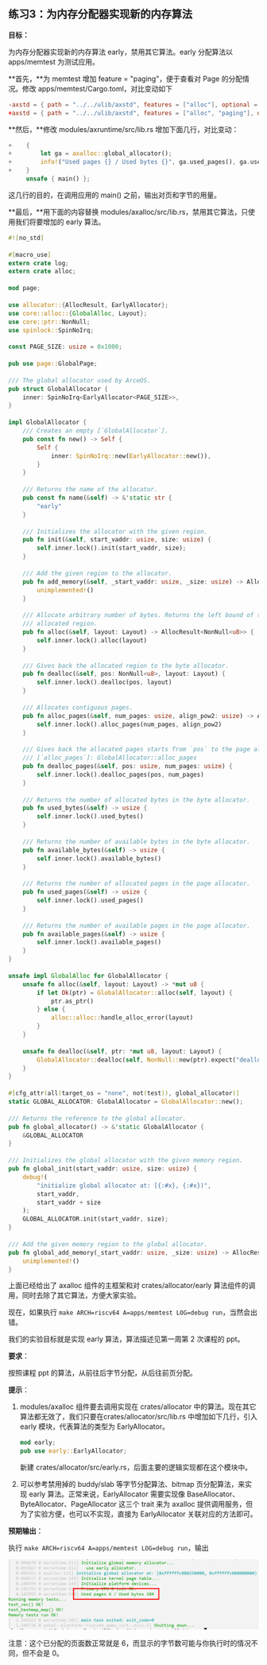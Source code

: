 ## 练习3：为内存分配器实现新的内存算法



**目标：**

为内存分配器实现新的内存算法 early，禁用其它算法。early 分配算法以 apps/memtest 为测试应用。

**首先，**为 memtest 增加 feature = "paging"，便于查看对 Page 的分配情况。修改 apps/memtest/Cargo.toml，对比变动如下

```toml
-axstd = { path = "../../ulib/axstd", features = ["alloc"], optional = true }
+axstd = { path = "../../ulib/axstd", features = ["alloc", "paging"], optional = true }
```

**然后，**修改 modules/axruntime/src/lib.rs 增加下面几行，对比变动：

```rust
+    {
+        let ga = axalloc::global_allocator();
+        info!("Used pages {} / Used bytes {}", ga.used_pages(), ga.used_bytes());
+    }
     unsafe { main() };
```

这几行的目的，在调用应用的 main() 之前，输出对页和字节的用量。

**最后，**用下面的内容替换 modules/axalloc/src/lib.rs，禁用其它算法，只使用我们将要增加的 early 算法。

```rust
#![no_std]

#[macro_use]
extern crate log;
extern crate alloc;

mod page;

use allocator::{AllocResult, EarlyAllocator};
use core::alloc::{GlobalAlloc, Layout};
use core::ptr::NonNull;
use spinlock::SpinNoIrq;

const PAGE_SIZE: usize = 0x1000;

pub use page::GlobalPage;

/// The global allocator used by ArceOS.
pub struct GlobalAllocator {
    inner: SpinNoIrq<EarlyAllocator<PAGE_SIZE>>,
}

impl GlobalAllocator {
    /// Creates an empty [`GlobalAllocator`].
    pub const fn new() -> Self {
        Self {
            inner: SpinNoIrq::new(EarlyAllocator::new()),
        }
    }

    /// Returns the name of the allocator.
    pub const fn name(&self) -> &'static str {
        "early"
    }

    /// Initializes the allocator with the given region.
    pub fn init(&self, start_vaddr: usize, size: usize) {
        self.inner.lock().init(start_vaddr, size);
    }

    /// Add the given region to the allocator.
    pub fn add_memory(&self, _start_vaddr: usize, _size: usize) -> AllocResult {
        unimplemented!()
    }

    /// Allocate arbitrary number of bytes. Returns the left bound of the
    /// allocated region.
    pub fn alloc(&self, layout: Layout) -> AllocResult<NonNull<u8>> {
        self.inner.lock().alloc(layout)
    }

    /// Gives back the allocated region to the byte allocator.
    pub fn dealloc(&self, pos: NonNull<u8>, layout: Layout) {
        self.inner.lock().dealloc(pos, layout)
    }

    /// Allocates contiguous pages.
    pub fn alloc_pages(&self, num_pages: usize, align_pow2: usize) -> AllocResult<usize> {
        self.inner.lock().alloc_pages(num_pages, align_pow2)
    }

    /// Gives back the allocated pages starts from `pos` to the page allocator.
    /// [`alloc_pages`]: GlobalAllocator::alloc_pages
    pub fn dealloc_pages(&self, pos: usize, num_pages: usize) {
        self.inner.lock().dealloc_pages(pos, num_pages)
    }

    /// Returns the number of allocated bytes in the byte allocator.
    pub fn used_bytes(&self) -> usize {
        self.inner.lock().used_bytes()
    }

    /// Returns the number of available bytes in the byte allocator.
    pub fn available_bytes(&self) -> usize {
        self.inner.lock().available_bytes()
    }

    /// Returns the number of allocated pages in the page allocator.
    pub fn used_pages(&self) -> usize {
        self.inner.lock().used_pages()
    }

    /// Returns the number of available pages in the page allocator.
    pub fn available_pages(&self) -> usize {
        self.inner.lock().available_pages()
    }
}

unsafe impl GlobalAlloc for GlobalAllocator {
    unsafe fn alloc(&self, layout: Layout) -> *mut u8 {
        if let Ok(ptr) = GlobalAllocator::alloc(self, layout) {
            ptr.as_ptr()
        } else {
            alloc::alloc::handle_alloc_error(layout)
        }
    }

    unsafe fn dealloc(&self, ptr: *mut u8, layout: Layout) {
        GlobalAllocator::dealloc(self, NonNull::new(ptr).expect("dealloc null ptr"), layout)
    }
}

#[cfg_attr(all(target_os = "none", not(test)), global_allocator)]
static GLOBAL_ALLOCATOR: GlobalAllocator = GlobalAllocator::new();

/// Returns the reference to the global allocator.
pub fn global_allocator() -> &'static GlobalAllocator {
    &GLOBAL_ALLOCATOR
}

/// Initializes the global allocator with the given memory region.
pub fn global_init(start_vaddr: usize, size: usize) {
    debug!(
        "initialize global allocator at: [{:#x}, {:#x})",
        start_vaddr,
        start_vaddr + size
    );
    GLOBAL_ALLOCATOR.init(start_vaddr, size);
}

/// Add the given memory region to the global allocator.
pub fn global_add_memory(_start_vaddr: usize, _size: usize) -> AllocResult {
    unimplemented!()
}
```

上面已经给出了 axalloc 组件的主框架和对 crates/allocator/early 算法组件的调用，同时去除了其它算法，方便大家实验。

现在，如果执行 `make ARCH=riscv64 A=apps/memtest LOG=debug run`，当然会出错。

我们的实验目标就是实现 early 算法，算法描述见第一周第 2 次课程的 ppt。



**要求**：

按照课程 ppt 的算法，从前往后字节分配，从后往前页分配。



**提示**：

1. modules/axalloc 组件要去调用实现在 crates/allocator 中的算法。现在其它算法都无效了，我们只要在crates/allocator/src/lib.rs 中增加如下几行，引入 early 模块，代表算法的类型为 EarlyAllocator。

   ```rust
   mod early;
   pub use early::EarlyAllocator;
   ```

   新建 crates/allocator/src/early.rs，后面主要的逻辑实现都在这个模块中。

2. 可以参考禁用掉的 buddy/slab 等字节分配算法、bitmap 页分配算法，来实现 early 算法。正常来说，EarlyAllocator 需要实现像 BaseAllocator、ByteAllocator、PageAllocator 这三个 trait 来为 axalloc 提供调用服务，但为了实验方便，也可以不实现，直接为 EarlyAllocator 关联对应的方法即可。

   

**预期输出**：

执行 `make ARCH=riscv64 A=apps/memtest LOG=debug run`，输出

<div style="text-align:center">
   <img src=".\img\1-2.png" alt="1-2" style="zoom:100%"/>
</div>

注意：这个已分配的页面数正常就是 6，而显示的字节数可能与你执行时的情况不同，但不会是 0。

